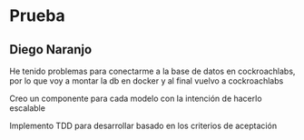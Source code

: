 # Prueba

## Diego Naranjo

He tenido problemas para conectarme a la base de datos en cockroachlabs, por lo que voy a montar la db en docker y al final vuelvo a cockroachlabs

Creo un componente para cada modelo con la intención de hacerlo escalable

Implemento TDD para desarrollar basado en los criterios de aceptación
